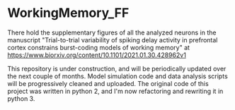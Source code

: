 # WorkingMemory_FF

There hold the supplementary figures of all the analyzed neurons in the manuscript "Trial-to-trial variability of spiking delay activity in prefrontal cortex constrains burst-coding models of working memory" at https://www.biorxiv.org/content/10.1101/2021.01.30.428962v1 

This repository is under construction, and will be periodically updated over the next couple of months. Model simulation code and data analysis scripts will be progressively cleaned and uploaded. The original code of this project was written in python 2, and I'm now refactoring and rewriting it in python 3.
